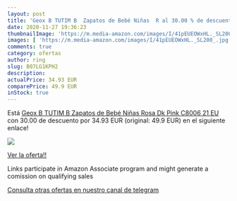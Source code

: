 ```yaml
---
layout: post
title: 'Geox B TUTIM B  Zapatos de Bebé Niñas  R al 30.00 % de descuento'
date: 2020-11-27 19:36:23
thumbnailImage: 'https://m.media-amazon.com/images/I/41pEUEOWxHL._SL200_.jpg'
images: [ 'https://m.media-amazon.com/images/I/41pEUEOWxHL._SL200_.jpg' ]
comments: true
category: ofertas
author: ring
slug: B07LG1KPH2
description:
actualPrice: 34.93 EUR
comparePrice: 49.9 EUR
inStock: true
---
```


Está [Geox B TUTIM B  Zapatos de Bebé Niñas  Rosa  Dk Pink C8006   21 EU](https://www.amazon.es/dp/B07LG1KPH2/?tag=redken-21) con 30.00 de descuento por 34.93 EUR (original: 49.9 EUR) en el siguiente enlace!

[![](https://m.media-amazon.com/images/I/41pEUEOWxHL._SL200_.jpg)](https://www.amazon.es/dp/B07LG1KPH2/?tag=redken-21)

[Ver la oferta!!](https://www.amazon.es/dp/B07LG1KPH2/?tag=redken-21)

Links participate in Amazon Associate program and might generate a comission on qualifying sales

[Consulta otras ofertas en nuestro canal de telegram](https://t.me/s/ofertas25)
